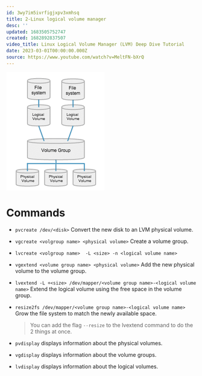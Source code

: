 ```yaml
---
id: 3wy7im5ivrfigjxpv3xmhsq
title: 2-Linux logical volume manager
desc: ''
updated: 1683505752747
created: 1682892837507
video_title: Linux Logical Volume Manager (LVM) Deep Dive Tutorial
date: 2023-03-01T00:00:00.000Z
source: https://www.youtube.com/watch?v=MeltFN-bXrQ
---
```


![LMV basic structure](./assets/Personal/Videos/1-%20lmv_basic_structure.png)

# Commands

- `pvcreate /dev/<disk>` Convert the new disk to an LVM physical volume.

- `vgcreate <volgroup name> <physical volume>` Create a volume group.

- `lvcreate <volgroup name>  -L <size> -n <logical volume name>`

- `vgextend <volume group name> <physical volume>` Add the new physical volume to the volume group.

- `lvextend -L +<size> /dev/mapper/<volume group name>-<logical volume name>` Extend the logical volume using the free space in the volume group.

- `resize2fs /dev/mapper/<volume group name>-<logical volume name>` Grow the file system to match the newly available space.

    > You can add the flag `--resize` to the lvextend command to do the 2 things at once.

- `pvdisplay` displays information about the physical volumes.

- `vgdisplay` displays information about the volume groups.

- `lvdisplay` displays information about the logical volumes.